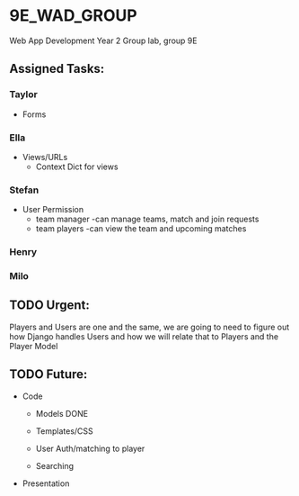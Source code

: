 # 9E_WAD_GROUP
Web App Development Year 2 Group lab, group 9E

## Assigned Tasks:

### Taylor
- Forms
### Ella
- Views/URLs
    - Context Dict for views

### Stefan
- User Permission
    - team manager -can manage teams, match and join requests
    - team players -can view the team and upcoming matches

### Henry

### Milo

## TODO Urgent:
Players and Users are one and the same, we are going to need to figure out how Django handles Users and how we will relate that to Players and the Player Model
## TODO Future:
- Code
    - Models DONE
    
    - Templates/CSS
    - User Auth/matching to player
    - Searching
    

- Presentation
